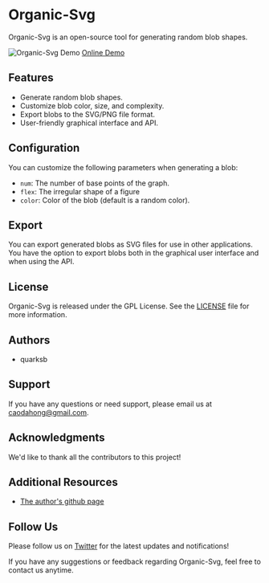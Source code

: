 # Organic-Svg

Organic-Svg is an open-source tool for generating random blob shapes.


![Organic-Svg Demo](https://f005.backblazeb2.com/file/app-image/c3cdb884-1dbc-43f6-8146-b137a03d49c2.gif)
[Online Demo](https://organic-svg.quarksb.com/)

## Features

- Generate random blob shapes.
- Customize blob color, size, and complexity.
- Export blobs to the SVG/PNG file format.
- User-friendly graphical interface and API.


## Configuration

You can customize the following parameters when generating a blob:

- `num`: The number of base points of the graph.
- `flex`: The irregular shape of a figure
- `color`: Color of the blob (default is a random color).

## Export

You can export generated blobs as SVG files for use in other applications. You have the option to export blobs both in the graphical user interface and when using the API.


## License

Organic-Svg is released under the GPL License. See the [LICENSE](/gpl-3.0.txt) file for more information.

## Authors

- quarksb

## Support

If you have any questions or need support, please email us at caodahong@gmail.com.

## Acknowledgments

We'd like to thank all the contributors to this project!

## Additional Resources

- [The author's github page](https://github.com/quarksb)

## Follow Us

Please follow us on [Twitter](https://twitter.com/quark_china) for the latest updates and notifications!

If you have any suggestions or feedback regarding Organic-Svg, feel free to contact us anytime.